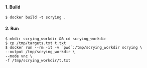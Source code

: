 #### 1. Build
```
$ docker build -t scrying .
```

#### 2. Run
```
$ mkdir scrying_workdir && cd scrying_workdir
$ cp /tmp/targets.txt t.txt
$ docker run --rm -it -v `pwd`:/tmp/scrying_workdir scrying \
--output /tmp/scrying_workdir \
--mode vnc \
-f /tmp/scrying_workdir/t.txt
```
